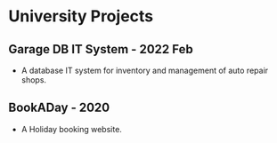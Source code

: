 # University Projects

## Garage DB IT System - 2022 Feb
- A database IT system for inventory and management of auto repair shops.

## BookADay - 2020
- A Holiday booking website.
